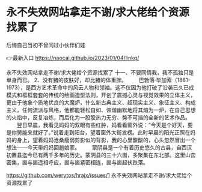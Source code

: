 # 永不失效网站拿走不谢/求大佬给个资源找累了
后悔自己当初不曾问过小伙伴们娃

👉最新入口 https://naocai.github.io/2023/01/04/linkq/

永不失效网站拿走不谢/求大佬给个资源找累了	十一、不要同情我，我不孤独只是单身而已。
	2、没有猪的皮肤好，却比猪的体重胖。
　　巴勃落·毕加索（1881-1973），是西方艺术革命中的风云人物和领袖。这不仅因为他打破了沿袭已久已成模式和框框套套的传统的绘画造型法则，开创了震撼心灵与视觉效果的立体主义，更由于他象个质地优良的大魔炉，什么新古典主义、超现实主义、象征主义、构成主义，任何流派与风格，他都能轻松自如、诙谐幽默地将其熔为一炉，在自己思想的火焰中，反复冶炼，而后化为一股股热力无穷、势不可挡的全新的艺术作品。
　　翌日早晨，我看见妈妈的双眼有些红肿，妈看看窗外说：“今天是个好天，要是你舅能来就好了。”说着走到阳台，望着窗外大街发楞。此时早晨的阳光正照在妈妈的身上，望着妈妈沧桑瘦弱剪影似的背影，我的心里酸酸的，心头忽然冒出一个想法――今天带妈妈回趟娘家。
　　蒙阴县是一个有着历史悠久的古县，自西汉初置县迄今已有两千多年的历史。蒙阴县的三十六崮，多聚集在东北部。这里山峦密集，崮与崮遥相呼应，崮与崮紧密相连，崮与崮起伏跌落。

https://github.com/werytos/hrajx/issues/1
永不失效网站拿走不谢/求大佬给个资源找累了
